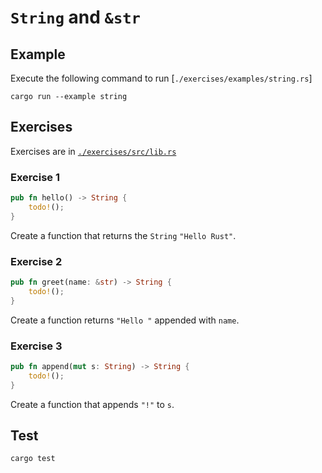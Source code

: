 # `String` and `&str`

## Example

Execute the following command to run [`./exercises/examples/string.rs`]

```shell
cargo run --example string
```

## Exercises

Exercises are in [`./exercises/src/lib.rs`](./exercises/src/lib.rs)

### Exercise 1

```rust
pub fn hello() -> String {
    todo!();
}
```

Create a function that returns the `String` `"Hello Rust"`.

### Exercise 2

```rust
pub fn greet(name: &str) -> String {
    todo!();
}
```

Create a function returns `"Hello "` appended with `name`.

### Exercise 3

```rust
pub fn append(mut s: String) -> String {
    todo!();
}
```

Create a function that appends `"!"` to `s`.

## Test

```shell
cargo test
```
